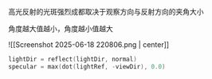 高光反射的光斑强烈成都取决于观察方向与反射方向的夹角大小 

角度越大值越小，角度越小值越大

![[Screenshot 2025-06-18 220806.png | center]]

```cpp
lightDir = reflect(lightDir, normal)
specular = max(dot(lightRef, -viewDir), 0.0)
```